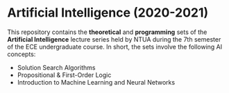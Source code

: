 # Artificial Intelligence (2020-2021)

This repository contains the **theoretical** and **programming** sets of the **Artificial Intelligence** lecture series held by NTUA during the 7th semester
of the ECE undergraduate course. In short, the sets involve the following AI concepts:

- Solution Search Algorithms
- Propositional & First-Order Logic
- Introduction to Machine Learning and Neural Networks
